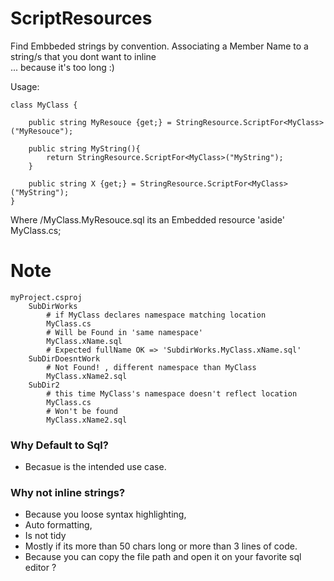 # ScriptResources

Find Embbeded strings by convention.
Associating a Member Name to a string/s that you dont want to inline  
... because it's too long :)


Usage:
    
    class MyClass { 

        public string MyResouce {get;} = StringResource.ScriptFor<MyClass>("MyResouce");

        public string MyString(){
            return StringResource.ScriptFor<MyClass>("MyString");
        }

        public string X {get;} = StringResource.ScriptFor<MyClass>("MyString");
    }
    
Where /MyClass.MyResouce.sql its an Embedded resource 'aside' MyClass.cs;

# Note
```
myProject.csproj  
    SubDirWorks        
        # if MyClass declares namespace matching location
        MyClass.cs         
        # Will be Found in 'same namespace'
        MyClass.xName.sql  
        # Expected fullName OK => 'SubdirWorks.MyClass.xName.sql'
    SubDirDoesntWork
        # Not Found! , different namespace than MyClass
        MyClass.xName2.sql 
    SubDir2
        # this time MyClass's namespace doesn't reflect location
        MyClass.cs 
        # Won't be found
        MyClass.xName2.sql   
```

### Why Default to Sql?

- Becasue is the intended use case.  

### Why not inline strings?

 - Because you loose syntax highlighting, 
 - Auto formatting, 
 - Is not tidy 
 - Mostly if its more than 50 chars long or more than 3 lines of code.
 - Because you can copy the file path and open it on your favorite sql editor ? 




